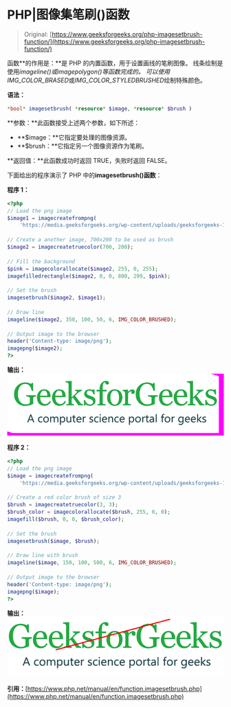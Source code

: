 # PHP|图像集笔刷()函数

> Original: [https://www.geeksforgeeks.org/php-imagesetbrush-function/](https://www.geeksforgeeks.org/php-imagesetbrush-function/)

函数**的作用是：**是 PHP 的内置函数，用于设置画线的笔刷图像。 线条绘制是使用*imageline()*或*imagepolygon()*等函数完成的。 可以使用*IMG_COLOR_BRASED*或*IMG_COLOR_STYLEDBRUSHED*绘制特殊颜色。

**语法：**

```php
*bool* imagesetbrush( *resource* $image, *resource* $brush )
```

**参数：**此函数接受上述两个参数，如下所述：

*   **$image：**它指定要处理的图像资源。
*   **$brush：**它指定另一个图像资源作为笔刷。

**返回值：**此函数成功时返回 TRUE，失败时返回 FALSE。

下面给出的程序演示了 PHP 中的**imagesetbrush()函数**：

**程序 1：**

```php
<?php
// Load the png image
$image1 = imagecreatefrompng(
    'https://media.geeksforgeeks.org/wp-content/uploads/geeksforgeeks-13.png');

// Create a another image, 700x200 to be used as brush
$image2 = imagecreatetruecolor(700, 200);

// Fill the background
$pink = imagecolorallocate($image2, 255, 0, 255);
imagefilledrectangle($image2, 0, 0, 800, 299, $pink);

// Set the brush
imagesetbrush($image2, $image1);

// Draw line
imageline($image2, 350, 100, 50, 6, IMG_COLOR_BRUSHED);

// Output image to the browser
header('Content-type: image/png');
imagepng($image2);
?>
```

**输出：**
![](img/45cbf417ff1d1cebd08ecc1689e5f4fd.png)

**程序 2：**

```php
<?php
// Load the png image
$image = imagecreatefrompng(
    'https://media.geeksforgeeks.org/wp-content/uploads/geeksforgeeks-13.png');

// Create a red color brush of size 3
$brush = imagecreatetruecolor(3, 3);
$brush_color = imagecolorallocate($brush, 255, 0, 0);
imagefill($brush, 0, 0, $brush_color);

// Set the brush
imagesetbrush($image, $brush);

// Draw line with brush
imageline($image, 150, 100, 500, 6, IMG_COLOR_BRUSHED);

// Output image to the browser
header('Content-type: image/png');
imagepng($image);
?>
```

**输出：**
![](img/463bb253a4b76a7459752219586c205b.png)

**引用：**[https://www.php.net/manual/en/function.imagesetbrush.php](https://www.php.net/manual/en/function.imagesetbrush.php)